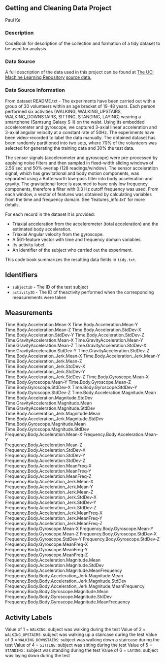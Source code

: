 ## Getting and Cleaning Data Project

Paul Ke

### Description
CodeBook for description of the collection and formation of a tidy dataset to be used for analysis.

### Data Source
A full description of the data used in this project can be found at [The UCI Machine Learning Repository](http://archive.ics.uci.edu/ml/datasets/Human+Activity+Recognition+Using+Smartphones)
[source data.](https://d396qusza40orc.cloudfront.net/getdata%2Fprojectfiles%2FUCI%20HAR%20Dataset.zip)

### Data Source Information
From dataset README.txt - The experiments have been carried out with a group of 30 volunteers within an age bracket of 19-48 years. 
Each person performed six activities (WALKING, WALKING_UPSTAIRS, WALKING_DOWNSTAIRS, SITTING, STANDING, LAYING) wearing a smartphone (Samsung Galaxy S II) on the waist. 
Using its embedded accelerometer and gyroscope, we captured 3-axial linear acceleration and 3-axial angular velocity at a constant rate of 50Hz. 
The experiments have been video-recorded to label the data manually. 
The obtained dataset has been randomly partitioned into two sets, where 70% of the volunteers was selected for generating the training data and 30% the test data. 

The sensor signals (accelerometer and gyroscope) were pre-processed by applying noise filters and then sampled in fixed-width sliding windows of 2.56 sec and 50% overlap (128 readings/window). 
The sensor acceleration signal, which has gravitational and body motion components, was separated using a Butterworth low-pass filter into body acceleration and gravity. 
The gravitational force is assumed to have only low frequency components, therefore a filter with 0.3 Hz cutoff frequency was used. 
From each window, a vector of features was obtained by calculating variables from the time and frequency domain. See 'features_info.txt' for more details. 

For each record in the dataset it is provided: 
- Triaxial acceleration from the accelerometer (total acceleration) and the estimated body acceleration. 
- Triaxial Angular velocity from the gyroscope. 
- A 561-feature vector with time and frequency domain variables. 
- Its activity label. 
- An identifier of the subject who carried out the experiment.

This code book summarizes the resulting data fields in `tidy.txt`.

## Identifiers

* `subjectID` - The ID of the test subject
* `activityID` - The ID of theactivity performed when the corresponding measurements were taken

## Measurements
Time.Body.Acceleration.Mean-X
Time.Body.Acceleration.Mean-Y
Time.Body.Acceleration.Mean-Z
Time.Body.Acceleration.StdDev-X
Time.Body.Acceleration.StdDev-Y
Time.Body.Acceleration.StdDev-Z                              
Time.GravityAcceleration.Mean-X
Time.GravityAcceleration.Mean-Y                              
Time.GravityAcceleration.Mean-Z
Time.GravityAcceleration.StdDev-X
Time.GravityAcceleration.StdDev-Y
Time.GravityAcceleration.StdDev-Z
Time.Body.Acceleration_Jerk.Mean-X
Time.Body.Acceleration_Jerk.Mean-Y
Time.Body.Acceleration_Jerk.Mean-Z
Time.Body.Acceleration_Jerk.StdDev-X
Time.Body.Acceleration_Jerk.StdDev-Y
Time.Body.Acceleration_Jerk.StdDev-Z
Time.Body.Gyroscope.Mean-X
Time.Body.Gyroscope.Mean-Y
Time.Body.Gyroscope.Mean-Z
Time.Body.Gyroscope.StdDev-X
Time.Body.Gyroscope.StdDev-Y
Time.Body.Gyroscope.StdDev-Z
Time.Body.Acceleration.Magnitude.Mean
Time.Body.Acceleration.Magnitude.StdDev
Time.GravityAcceleration.Magnitude.Mean
Time.GravityAcceleration.Magnitude.StdDev
Time.Body.Acceleration_Jerk.Magnitude.Mean
Time.Body.Acceleration_Jerk.Magnitude.StdDev                 
Time.Body.Gyroscope.Magnitude.Mean
Time.Body.Gyroscope.Magnitude.StdDev                         
Frequency.Body.Acceleration.Mean-X
Frequency.Body.Acceleration.Mean-Y                           
Frequency.Body.Acceleration.Mean-Z
Frequency.Body.Acceleration.StdDev-X
Frequency.Body.Acceleration.StdDev-Y
Frequency.Body.Acceleration.StdDev-Z
Frequency.Body.Acceleration.MeanFreq-X
Frequency.Body.Acceleration.MeanFreq-Y
Frequency.Body.Acceleration.MeanFreq-Z
Frequency.Body.Acceleration_Jerk.Mean-X
Frequency.Body.Acceleration_Jerk.Mean-Y
Frequency.Body.Acceleration_Jerk.Mean-Z
Frequency.Body.Acceleration_Jerk.StdDev-X
Frequency.Body.Acceleration_Jerk.StdDev-Y
Frequency.Body.Acceleration_Jerk.StdDev-Z
Frequency.Body.Acceleration_Jerk.MeanFreq-X
Frequency.Body.Acceleration_Jerk.MeanFreq-Y
Frequency.Body.Acceleration_Jerk.MeanFreq-Z
Frequency.Body.Gyroscope.Mean-X
Frequency.Body.Gyroscope.Mean-Y
Frequency.Body.Gyroscope.Mean-Z
Frequency.Body.Gyroscope.StdDev-X
Frequency.Body.Gyroscope.StdDev-Y
Frequency.Body.Gyroscope.StdDev-Z
Frequency.Body.Gyroscope.MeanFreq-X
Frequency.Body.Gyroscope.MeanFreq-Y
Frequency.Body.Gyroscope.MeanFreq-Z
Frequency.Body.Acceleration.Magnitude.Mean
Frequency.Body.Acceleration.Magnitude.StdDev
Frequency.Body.Acceleration.Magnitude.MeanFrequency
Frequency.Body.Body.Acceleration_Jerk.Magnitude.Mean
Frequency.Body.Body.Acceleration_Jerk.Magnitude.StdDev
Frequency.Body.Body.Acceleration_Jerk.Magnitude.MeanFrequency
Frequency.Body.Body.Gyroscope.Magnitude.Mean
Frequency.Body.Body.Gyroscope.Magnitude.StdDev
Frequency.Body.Body.Gyroscope.Magnitude.MeanFrequency

## Activity Labels

Value of 1 = `WALKING`: subject was walking during the test
Value of 2 = `WALKING_UPSTAIRS`: subject was walking up a staircase during the test
Value of 3 = `WALKING_DOWNSTAIRS`: subject was walking down a staircase during the test
Value of 4 = `SITTING`: subject was sitting during the test
Value of 5 = `STANDING` : subject was standing during the test
Value of 6 = `LAYING`: subject was laying down during the test